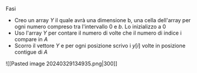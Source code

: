 Fasi
- Creo un array $Y$ il quale avrà una dimensione b, una cella dell'array per ogni numero compreso tra l'intervallo 0 e $b$. Lo inizializzo a 0
- Uso l'array $Y$ per contare il numero di volte che il numero di indice i compare in $A$
- Scorro il vettore $Y$ e per ogni posizione scrivo i $y[i]$ volte in posizione contigue di $A$
 
![[Pasted image 20240329134935.png|300]]